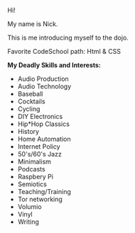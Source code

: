Hi!

My name is Nick.

This is me introducing myself to the dojo.

Favorite CodeSchool path: Html & CSS

**My Deadly Skills and Interests:**
* Audio Production
* Audio Technology
* Baseball
* Cocktails
* Cycling
* DIY Electronics
* Hip*Hop Classics
* History
* Home Automation
* Internet Policy
* 50's/60's Jazz
* Minimalism
* Podcasts
* Raspbery Pi
* Semiotics
* Teaching/Training
* Tor networking
* Volumio
* Vinyl
* Writing
